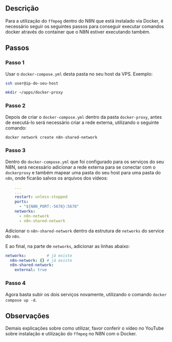 ## Descrição

Para a utilização do `ffmpeg` dentro do N8N que está instalado via Docker, é necessário seguir os seguintes passos para conseguir executar comandos docker através do container que o N8N estiver executando também.

## Passos

### Passo 1

Usar o `docker-compose.yml` desta pasta no seu host da VPS. Exemplo:

```bash
ssh user@ip-do-seu-host

mkdir ~/apps/docker-proxy
```

### Passo 2

Depois de criar o `docker-compose.yml` dentro da pasta `docker-proxy`, antes de executá-lo será necessário criar a rede externa, utilizando o seguinte comando:

```bash
docker network create n8n-shared-network
```

### Passo 3

Dentro do `docker-compose.yml` que foi configurado para os serviços do seu N8N, será necessário adicionar a rede externa para se conectar com o `dockerproxy` e também mapear uma pasta do seu host para uma pasta do `n8n`, onde ficarão salvos os arquivos dos vídeos:

```yml
    ...
    ...
    restart: unless-stopped
    ports:
      - "${N8N_PORT:-5678}:5678"
    networks:
      - n8n-network
      - n8n-shared-network
```

Adicionar o `n8n-shared-network` dentro da estrutura de `networks` do service do `n8n`.

E ao final, na parte de `networks`, adicionar as linhas abaixo:

```yml
networks:         # já existe
  n8n-network: {} # já existe
  n8n-shared-network:
    external: true
```

### Passo 4

Agora basta subir os dois serviços novamente, utilizando o comando `docker compose up -d`.


## Observações

Demais explicações sobre como utilizar, favor conferir o vídeo no YouTube sobre instalação e utilização do `ffmpeg` no N8N com o Docker.
